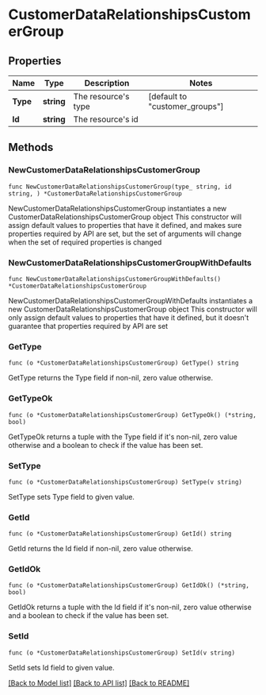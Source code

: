 # CustomerDataRelationshipsCustomerGroup

## Properties

Name | Type | Description | Notes
------------ | ------------- | ------------- | -------------
**Type** | **string** | The resource&#39;s type | [default to "customer_groups"]
**Id** | **string** | The resource&#39;s id | 

## Methods

### NewCustomerDataRelationshipsCustomerGroup

`func NewCustomerDataRelationshipsCustomerGroup(type_ string, id string, ) *CustomerDataRelationshipsCustomerGroup`

NewCustomerDataRelationshipsCustomerGroup instantiates a new CustomerDataRelationshipsCustomerGroup object
This constructor will assign default values to properties that have it defined,
and makes sure properties required by API are set, but the set of arguments
will change when the set of required properties is changed

### NewCustomerDataRelationshipsCustomerGroupWithDefaults

`func NewCustomerDataRelationshipsCustomerGroupWithDefaults() *CustomerDataRelationshipsCustomerGroup`

NewCustomerDataRelationshipsCustomerGroupWithDefaults instantiates a new CustomerDataRelationshipsCustomerGroup object
This constructor will only assign default values to properties that have it defined,
but it doesn't guarantee that properties required by API are set

### GetType

`func (o *CustomerDataRelationshipsCustomerGroup) GetType() string`

GetType returns the Type field if non-nil, zero value otherwise.

### GetTypeOk

`func (o *CustomerDataRelationshipsCustomerGroup) GetTypeOk() (*string, bool)`

GetTypeOk returns a tuple with the Type field if it's non-nil, zero value otherwise
and a boolean to check if the value has been set.

### SetType

`func (o *CustomerDataRelationshipsCustomerGroup) SetType(v string)`

SetType sets Type field to given value.


### GetId

`func (o *CustomerDataRelationshipsCustomerGroup) GetId() string`

GetId returns the Id field if non-nil, zero value otherwise.

### GetIdOk

`func (o *CustomerDataRelationshipsCustomerGroup) GetIdOk() (*string, bool)`

GetIdOk returns a tuple with the Id field if it's non-nil, zero value otherwise
and a boolean to check if the value has been set.

### SetId

`func (o *CustomerDataRelationshipsCustomerGroup) SetId(v string)`

SetId sets Id field to given value.



[[Back to Model list]](../README.md#documentation-for-models) [[Back to API list]](../README.md#documentation-for-api-endpoints) [[Back to README]](../README.md)


